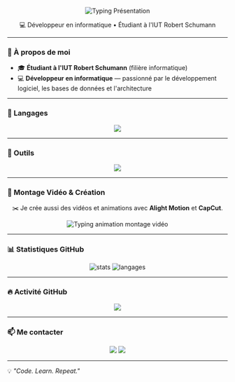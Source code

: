 <p align="center">
  <img src="https://readme-typing-svg.demolab.com?font=Fira+Code&weight=600&size=24&pause=1000&center=true&vCenter=true&width=700&lines=Bonjour;Je+suis+Halil;Développeur+informatique" alt="Typing Présentation" />
</p>



<p align="center">
💻 Développeur en informatique • Étudiant à l'IUT Robert Schumann
</p>

---

### 🧠 À propos de moi

* 🎓 **Étudiant à l'IUT Robert Schumann** (filière informatique)
* 💻 **Développeur en informatique** — passionné par le développement logiciel, les bases de données et l'architecture


---

### 🧩 Langages

<p align="center">
  <img src="https://skillicons.dev/icons?i=cs,python,php,java,html,css,js,mysql,sqlite" />
</p>

---

### 🧰 Outils

<p align="center">
  <img src="https://skillicons.dev/icons?i=git,vscode,visualstudio,godot,linux" />
</p>

---

### 🎥 Montage Vidéo & Création

<p align="center">
  ✂️ Je crée aussi des vidéos et animations avec <strong>Alight Motion</strong> et <strong>CapCut</strong>.
</p>

<p align="center">
  <img src="https://readme-typing-svg.demolab.com?font=Fira+Code&weight=600&size=20&pause=1000&center=true&vCenter=true&width=700&lines=%F0%9F%8E%AC+Cr%C3%A9ation+de+vid%C3%A9os+dynamiques;%E2%9C%A8+Effets+visuels+et+motion+design;%F0%9F%8E%A8+%C3%89dition+cr%C3%A9ative+sur+Alight+Motion+et+CapCut" alt="Typing animation montage vidéo" />
</p>

---

### 📊 Statistiques GitHub

<p align="center">
  <img src="https://github-readme-stats.vercel.app/api?username=Miterra&show_icons=true&theme=tokyonight&hide_border=true" alt="stats" />
  <img src="https://github-readme-stats.vercel.app/api/top-langs/?username=Miterra&layout=compact&theme=tokyonight&hide_border=true" alt="langages" />
</p>

---

### 🔥 Activité GitHub

<p align="center">
  <img src="https://github-readme-streak-stats.herokuapp.com?user=Miterra&theme=tokyonight&hide_border=true" />
</p>

---

### 📫 Me contacter

<p align="center">
  <a href="mailto:halil.ostwald4@gmail.com"><img src="https://img.shields.io/badge/Email-%23EA4335.svg?&style=for-the-badge&logo=gmail&logoColor=white"/></a>
  <a href="https://github.com/Miterra"><img src="https://img.shields.io/badge/GitHub-%23121011.svg?&style=for-the-badge&logo=github&logoColor=white"/></a>
</p>

---

💡 *"Code. Learn. Repeat."*
